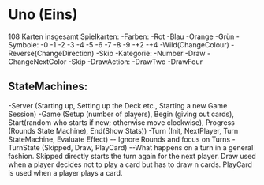 # Uno (Eins)

108 Karten insgesamt
Spielkarten:
-Farben:
    -Rot
    -Blau
    -Orange
    -Grün
-Symbole:
    -0
    -1
    -2
    -3
    -4
    -5
    -6
    -7
    -8
    -9
    -+2
    -+4
    -Wild(ChangeColour)
    -Reverse(ChangeDirection)
    -Skip
-Kategorie:
    -Number
    -Draw
    -ChangeNextColor
    -Skip
-DrawAction:
    -DrawTwo
    -DrawFour

## StateMachines:
-Server (Starting up, Setting up the Deck etc., Starting a new Game Session)
-Game (Setup (number of players), Begin (giving out cards), Start(random who starts if new; otherwise move clockwise), Progress (Rounds State Machine), End(Show Stats))
-Turn (Init, NextPlayer, Turn StateMachine, Evaluate Effect) -- Ignore Rounds and focus on Turns
-TurnState (Skipped, Draw, PlayCard) --What happens on a turn in a general fashion. Skipped directly starts the turn again for the next player. Draw used when a player decides not to play a card but has to draw n cards. PlayCard is used when a player plays a card.